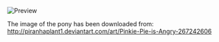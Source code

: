 ![Preview](https://raw.github.com/GNU-Pony/artwork/master/SYSLINUX/vesamenu/4:3/pinkie-pie+angry/preview.png)

The image of the pony has been downloaded from:
    http://piranhaplant1.deviantart.com/art/Pinkie-Pie-is-Angry-267242606
